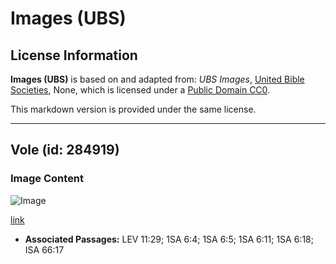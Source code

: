 # Images (UBS)

## License Information

**Images (UBS)** is based on and adapted from: _UBS Images_, [United Bible Societies](https://unitedbiblesocieties.org/), None, which is licensed under a [Public Domain CC0](https://creativecommons.org/public-domain/cc0/).

This markdown version is provided under the same license.



--------------------------------

## Vole (id: 284919)

### Image Content

![Image](https://cdn.aquifer.bible/aquifer-content/resources/Media/WEB-0892_vole.jpg)

[link](https://cdn.aquifer.bible/aquifer-content/resources/Media/WEB-0892_vole.jpg)

* **Associated Passages:** LEV 11:29; 1SA 6:4; 1SA 6:5; 1SA 6:11; 1SA 6:18; ISA 66:17

